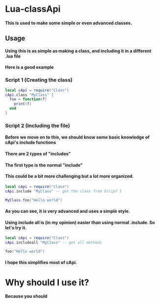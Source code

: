 # Lua-classApi
#### This is used to make some simple or even advanced classes.
## Usage
#### Using this is as simple as making a class, and including it in a different .lua file
#### Here is a good example
### Script 1 (Creating the class)
```lua
local cApi = require("Class")
cApi.class "MyClass" {
  foo = function(f)
    print(f)
  end
}
```
### Script 2 (Including the file)
#### Before we move on to this, we should know some basic knowledge of cApi's include functions
#### There are 2 types of "includes"
#### The first type is the normal "include"
#### This could be a bit more challenging but a lot more organized.
```lua
local cApi = require("Class")
cApi.include "MyClass" -- get the class from Script 1

MyClass.foo("Hello world")
```
#### As you can see, it is very advanced and uses a simple style.
#### Using include all is (in my opinion) easier than using normal .include. So let's try it.
```lua
local cApi = require("Class")
cApi.includeall "MyClass" -- get all methods

foo("Hello world")
```

#### I hope this simplifies most of cApi.
# Why should I use it?
#### Because you **should**
